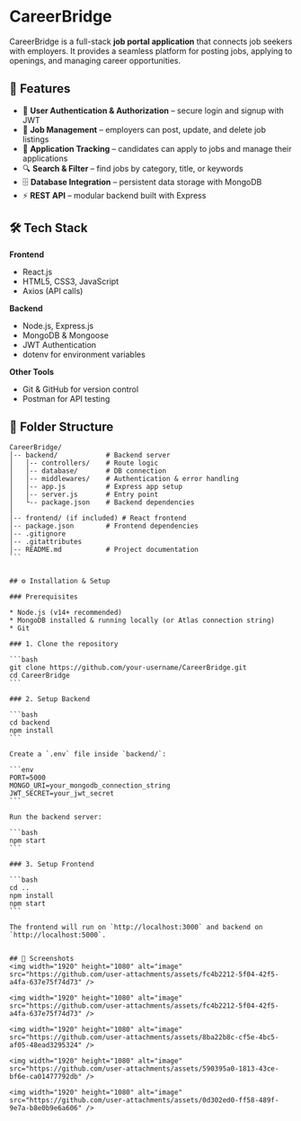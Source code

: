 
# CareerBridge

CareerBridge is a full-stack **job portal application** that connects job seekers with employers.
It provides a seamless platform for posting jobs, applying to openings, and managing career opportunities.



## 🚀 Features

* 👤 **User Authentication & Authorization** – secure login and signup with JWT
* 💼 **Job Management** – employers can post, update, and delete job listings
* 📄 **Application Tracking** – candidates can apply to jobs and manage their applications
* 🔍 **Search & Filter** – find jobs by category, title, or keywords
* 🗄 **Database Integration** – persistent data storage with MongoDB
* ⚡ **REST API** – modular backend built with Express



## 🛠 Tech Stack

**Frontend**

* React.js
* HTML5, CSS3, JavaScript
* Axios (API calls)

**Backend**

* Node.js, Express.js
* MongoDB & Mongoose
* JWT Authentication
* dotenv for environment variables

**Other Tools**

* Git & GitHub for version control
* Postman for API testing


## 📂 Folder Structure
~~~
CareerBridge/
│-- backend/            # Backend server
│   │-- controllers/    # Route logic
│   │-- database/       # DB connection
│   │-- middlewares/    # Authentication & error handling
│   │-- app.js          # Express app setup
│   │-- server.js       # Entry point
│   └-- package.json    # Backend dependencies
│
│-- frontend/ (if included) # React frontend
│-- package.json        # Frontend dependencies
│-- .gitignore
│-- .gitattributes
│-- README.md           # Project documentation
```


## ⚙️ Installation & Setup

### Prerequisites

* Node.js (v14+ recommended)
* MongoDB installed & running locally (or Atlas connection string)
* Git

### 1. Clone the repository

```bash
git clone https://github.com/your-username/CareerBridge.git
cd CareerBridge
```

### 2. Setup Backend

```bash
cd backend
npm install
```

Create a `.env` file inside `backend/`:

```env
PORT=5000
MONGO_URI=your_mongodb_connection_string
JWT_SECRET=your_jwt_secret
```

Run the backend server:

```bash
npm start
```

### 3. Setup Frontend

```bash
cd ..
npm install
npm start
```

The frontend will run on `http://localhost:3000` and backend on `http://localhost:5000`.


## 📸 Screenshots
<img width="1920" height="1080" alt="image" src="https://github.com/user-attachments/assets/fc4b2212-5f04-42f5-a4fa-637e75f74d73" />

<img width="1920" height="1080" alt="image" src="https://github.com/user-attachments/assets/fc4b2212-5f04-42f5-a4fa-637e75f74d73" />

<img width="1920" height="1080" alt="image" src="https://github.com/user-attachments/assets/8ba22b8c-cf5e-4bc5-af05-48ead3295324" />

<img width="1920" height="1080" alt="image" src="https://github.com/user-attachments/assets/590395a0-1813-43ce-bf6e-ca01477792db" />

<img width="1920" height="1080" alt="image" src="https://github.com/user-attachments/assets/0d302ed0-ff58-489f-9e7a-b8e0b9e6a606" />












